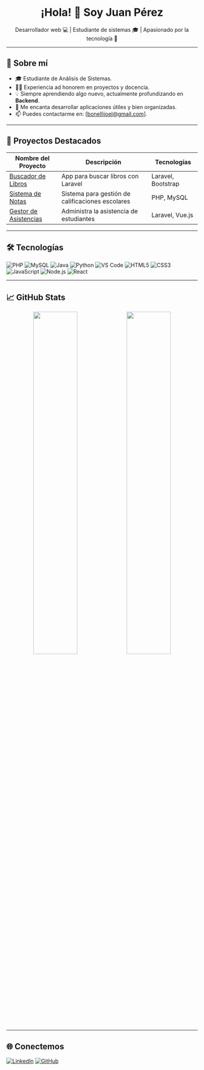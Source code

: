 <h1 align="center">¡Hola! 👋 Soy Juan Pérez</h1>

<p align="center">
  Desarrollador web 💻 | Estudiante de sistemas 🎓 | Apasionado por la tecnología 🚀
</p>

---

## 📌 Sobre mí

- 🎓 Estudiante de Análisis de Sistemas.
- 👨‍🏫 Experiencia ad honorem en proyectos y docencia.
- 💡 Siempre aprendiendo algo nuevo, actualmente profundizando en **Backend**.
- 🌱 Me encanta desarrollar aplicaciones útiles y bien organizadas.
- 📫 Puedes contactarme en: [bonellijoel@gmail.com].

---

## 🚀 Proyectos Destacados

| Nombre del Proyecto | Descripción | Tecnologías |
|---------------------|-------------|-------------|
| [Buscador de Libros](https://github.com/usuario/buscador-libros) | App para buscar libros con Laravel | Laravel, Bootstrap |
| [Sistema de Notas](https://github.com/usuario/sistema-notas) | Sistema para gestión de calificaciones escolares | PHP, MySQL |
| [Gestor de Asistencias](https://github.com/usuario/gestor-asistencias) | Administra la asistencia de estudiantes | Laravel, Vue.js |

---

## 🛠 Tecnologías

![PHP](https://img.shields.io/badge/-PHP-777BB4?style=flat&logo=php)
![MySQL](https://img.shields.io/badge/-MySQL-00758F?style=flat&logo=mysql)
![Java](https://img.shields.io/badge/-Java-007396?style=flat&logo=java)
![Python](https://img.shields.io/badge/-Python-3776AB?style=flat&logo=python)
![VS Code](https://img.shields.io/badge/-VS%20Code-007ACC?style=flat&logo=visual-studio-code)
![HTML5](https://img.shields.io/badge/-HTML5-E34F26?style=flat&logo=html5&logoColor=white)
![CSS3](https://img.shields.io/badge/-CSS3-1572B6?style=flat&logo=css3)
![JavaScript](https://img.shields.io/badge/-JavaScript-F7DF1E?style=flat&logo=javascript&logoColor=black)
![Node.js](https://img.shields.io/badge/-Node.js-339933?style=flat&logo=node.js&logoColor=white)
![React](https://img.shields.io/badge/-React-61DAFB?style=flat&logo=react&logoColor=black)


---

## 📈 GitHub Stats

<p align="center">
  <img src="https://github-readme-stats.vercel.app/api?username=TU_USUARIO&show_icons=true&theme=radical" width="48%">
  <img src="https://github-readme-stats.vercel.app/api/top-langs/?username=TU_USUARIO&layout=compact&theme=radical" width="48%">
</p>

---

## 🌐 Conectemos

[![LinkedIn](https://img.shields.io/badge/-LinkedIn-blue?style=flat&logo=linkedin)](https://linkedin.com/in/joel-martin-bonelli)
[![GitHub](https://img.shields.io/badge/-GitHub-black?style=flat&logo=github)](https://github.com/joelBonelli)

